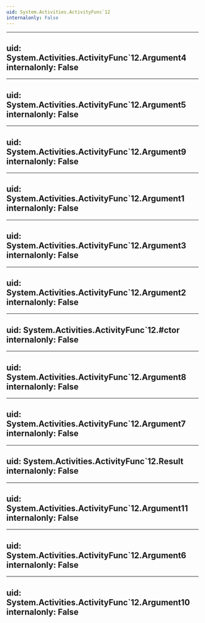 ```yaml
---
uid: System.Activities.ActivityFunc`12
internalonly: False
---
```


---
uid: System.Activities.ActivityFunc`12.Argument4
internalonly: False
---

---
uid: System.Activities.ActivityFunc`12.Argument5
internalonly: False
---

---
uid: System.Activities.ActivityFunc`12.Argument9
internalonly: False
---

---
uid: System.Activities.ActivityFunc`12.Argument1
internalonly: False
---

---
uid: System.Activities.ActivityFunc`12.Argument3
internalonly: False
---

---
uid: System.Activities.ActivityFunc`12.Argument2
internalonly: False
---

---
uid: System.Activities.ActivityFunc`12.#ctor
internalonly: False
---

---
uid: System.Activities.ActivityFunc`12.Argument8
internalonly: False
---

---
uid: System.Activities.ActivityFunc`12.Argument7
internalonly: False
---

---
uid: System.Activities.ActivityFunc`12.Result
internalonly: False
---

---
uid: System.Activities.ActivityFunc`12.Argument11
internalonly: False
---

---
uid: System.Activities.ActivityFunc`12.Argument6
internalonly: False
---

---
uid: System.Activities.ActivityFunc`12.Argument10
internalonly: False
---

